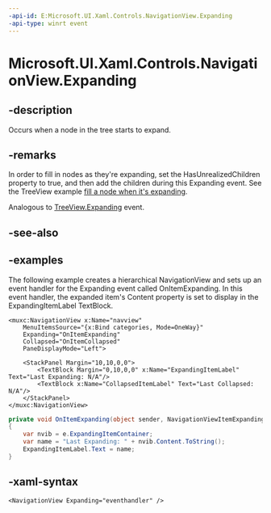 ```yaml
---
-api-id: E:Microsoft.UI.Xaml.Controls.NavigationView.Expanding
-api-type: winrt event
---
```


# Microsoft.UI.Xaml.Controls.NavigationView.Expanding

<!--
public event Windows.Foundation.TypedEventHandler<Microsoft.UI.Xaml.Controls.NavigationView,Microsoft.UI.Xaml.Controls.NavigationViewExpandingEventArgs> Expanding;
-->

## -description

Occurs when a node in the tree starts to expand.

## -remarks

In order to fill in nodes as they're expanding, set the HasUnrealizedChildren property to true, and then add the children during this Expanding event. See the TreeView example [fill a node when it's expanding](https://docs.microsoft.com/windows/uwp/design/controls-and-patterns/tree-view#fill-a-node-when-its-expanding).

Analogous to [TreeView.Expanding](https://docs.microsoft.com/uwp/api/Microsoft.UI.Xaml.Controls.TreeView.Expanding) event.

## -see-also

## -examples

The following example creates a hierarchical NavigationView and sets up an event handler for the Expanding event called OnItemExpanding. In this event handler, the expanded item's Content property is set to display in the ExpandingItemLabel TextBlock.

```xaml
<muxc:NavigationView x:Name="navview"
    MenuItemsSource="{x:Bind categories, Mode=OneWay}"
    Expanding="OnItemExpanding"
    Collapsed="OnItemCollapsed"
    PaneDisplayMode="Left">

    <StackPanel Margin="10,10,0,0">
        <TextBlock Margin="0,10,0,0" x:Name="ExpandingItemLabel" Text="Last Expanding: N/A"/>
        <TextBlock x:Name="CollapsedItemLabel" Text="Last Collapsed: N/A"/>
    </StackPanel>
</muxc:NavigationView>
```

```csharp
private void OnItemExpanding(object sender, NavigationViewItemExpandingEventArgs e)
{
    var nvib = e.ExpandingItemContainer;
    var name = "Last Expanding: " + nvib.Content.ToString();
    ExpandingItemLabel.Text = name;
}
```

## -xaml-syntax

```xaml
<NavigationView Expanding="eventhandler" />
```
